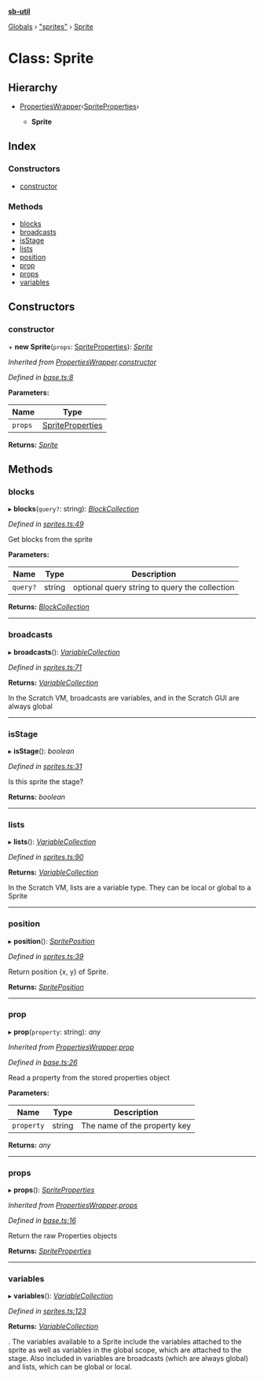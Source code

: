 **[sb-util](../README.md)**

[Globals](../globals.md) › ["sprites"](../modules/_sprites_.md) › [Sprite](_sprites_.sprite.md)

# Class: Sprite

## Hierarchy

* [PropertiesWrapper](_base_.propertieswrapper.md)‹[SpriteProperties](../interfaces/_abstracts_.spriteproperties.md)›

  * **Sprite**

## Index

### Constructors

* [constructor](_sprites_.sprite.md#constructor)

### Methods

* [blocks](_sprites_.sprite.md#blocks)
* [broadcasts](_sprites_.sprite.md#broadcasts)
* [isStage](_sprites_.sprite.md#isstage)
* [lists](_sprites_.sprite.md#lists)
* [position](_sprites_.sprite.md#position)
* [prop](_sprites_.sprite.md#prop)
* [props](_sprites_.sprite.md#props)
* [variables](_sprites_.sprite.md#variables)

## Constructors

###  constructor

\+ **new Sprite**(`props`: [SpriteProperties](../interfaces/_abstracts_.spriteproperties.md)): *[Sprite](_sprites_.sprite.md)*

*Inherited from [PropertiesWrapper](_base_.propertieswrapper.md).[constructor](_base_.propertieswrapper.md#constructor)*

*Defined in [base.ts:8](https://github.com/bocoup/sb-util/blob/565edc9/src/base.ts#L8)*

**Parameters:**

Name | Type |
------ | ------ |
`props` | [SpriteProperties](../interfaces/_abstracts_.spriteproperties.md) |

**Returns:** *[Sprite](_sprites_.sprite.md)*

## Methods

###  blocks

▸ **blocks**(`query?`: string): *[BlockCollection](_blocks_.blockcollection.md)*

*Defined in [sprites.ts:49](https://github.com/bocoup/sb-util/blob/565edc9/src/sprites.ts#L49)*

Get blocks from the sprite

**Parameters:**

Name | Type | Description |
------ | ------ | ------ |
`query?` | string | optional query string to query the collection  |

**Returns:** *[BlockCollection](_blocks_.blockcollection.md)*

___

###  broadcasts

▸ **broadcasts**(): *[VariableCollection](_variables_.variablecollection.md)*

*Defined in [sprites.ts:71](https://github.com/bocoup/sb-util/blob/565edc9/src/sprites.ts#L71)*

**Returns:** *[VariableCollection](_variables_.variablecollection.md)*

In the Scratch VM, broadcasts are variables, and
 in the Scratch GUI are always global

___

###  isStage

▸ **isStage**(): *boolean*

*Defined in [sprites.ts:31](https://github.com/bocoup/sb-util/blob/565edc9/src/sprites.ts#L31)*

Is this sprite the stage?

**Returns:** *boolean*

___

###  lists

▸ **lists**(): *[VariableCollection](_variables_.variablecollection.md)*

*Defined in [sprites.ts:90](https://github.com/bocoup/sb-util/blob/565edc9/src/sprites.ts#L90)*

**Returns:** *[VariableCollection](_variables_.variablecollection.md)*

In the Scratch VM, lists are a variable type. They can
 be local or global to a Sprite

___

###  position

▸ **position**(): *[SpritePosition](../interfaces/_abstracts_.spriteposition.md)*

*Defined in [sprites.ts:39](https://github.com/bocoup/sb-util/blob/565edc9/src/sprites.ts#L39)*

Return position {x, y} of Sprite.

**Returns:** *[SpritePosition](../interfaces/_abstracts_.spriteposition.md)*

___

###  prop

▸ **prop**(`property`: string): *any*

*Inherited from [PropertiesWrapper](_base_.propertieswrapper.md).[prop](_base_.propertieswrapper.md#prop)*

*Defined in [base.ts:26](https://github.com/bocoup/sb-util/blob/565edc9/src/base.ts#L26)*

Read a property from the stored properties object

**Parameters:**

Name | Type | Description |
------ | ------ | ------ |
`property` | string | The name of the property key  |

**Returns:** *any*

___

###  props

▸ **props**(): *[SpriteProperties](../interfaces/_abstracts_.spriteproperties.md)*

*Inherited from [PropertiesWrapper](_base_.propertieswrapper.md).[props](_base_.propertieswrapper.md#props)*

*Defined in [base.ts:16](https://github.com/bocoup/sb-util/blob/565edc9/src/base.ts#L16)*

Return the raw Properties objects

**Returns:** *[SpriteProperties](../interfaces/_abstracts_.spriteproperties.md)*

___

###  variables

▸ **variables**(): *[VariableCollection](_variables_.variablecollection.md)*

*Defined in [sprites.ts:123](https://github.com/bocoup/sb-util/blob/565edc9/src/sprites.ts#L123)*

**Returns:** *[VariableCollection](_variables_.variablecollection.md)*

. The variables available to a Sprite include the
     variables attached to the sprite as well as variables in the
     global scope, which are attached to the stage. Also included in variables
     are broadcasts (which are always global) and lists, which can be global
     or local.